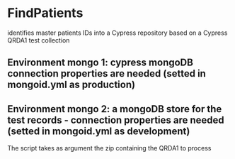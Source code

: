 # FindPatients
identifies master patients IDs into a Cypress repository based on a Cypress QRDA1 test collection
## Environment mongo 1: cypress mongoDB connection properties are needed (setted in  mongoid.yml as production)
## Environment mongo 2: a mongoDB store for the test records - connection properties are needed (setted in  mongoid.yml as development)

The script takes as argument the zip containing the QRDA1 to process